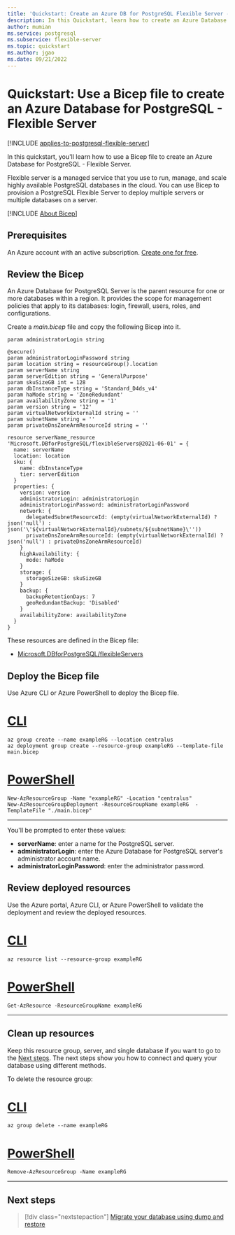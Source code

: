 ```yaml
---
title: 'Quickstart: Create an Azure DB for PostgreSQL Flexible Server - Bicep'
description: In this Quickstart, learn how to create an Azure Database for PostgreSQL Flexible server using Bicep.
author: mumian
ms.service: postgresql
ms.subservice: flexible-server
ms.topic: quickstart
ms.author: jgao
ms.date: 09/21/2022
---
```


# Quickstart: Use a Bicep file to create an Azure Database for PostgreSQL - Flexible Server

[!INCLUDE [applies-to-postgresql-flexible-server](../includes/applies-to-postgresql-flexible-server.md)]

In this quickstart, you'll learn how to use a Bicep file to create an Azure Database for PostgreSQL - Flexible Server.

Flexible server is a managed service that you use to run, manage, and scale highly available PostgreSQL databases in the cloud. You can use Bicep to provision a PostgreSQL Flexible Server to deploy multiple servers or multiple databases on a server.

[!INCLUDE [About Bicep](../../../includes/resource-manager-quickstart-bicep-introduction.md)]

## Prerequisites

An Azure account with an active subscription. [Create one for free](https://azure.microsoft.com/free/).

## Review the Bicep

An Azure Database for PostgreSQL Server is the parent resource for one or more databases within a region. It provides the scope for management policies that apply to its databases: login, firewall, users, roles, and configurations.

Create a _main.bicep_ file and copy the following Bicep into it.

```bicep
param administratorLogin string

@secure()
param administratorLoginPassword string
param location string = resourceGroup().location
param serverName string
param serverEdition string = 'GeneralPurpose'
param skuSizeGB int = 128
param dbInstanceType string = 'Standard_D4ds_v4'
param haMode string = 'ZoneRedundant'
param availabilityZone string = '1'
param version string = '12'
param virtualNetworkExternalId string = ''
param subnetName string = ''
param privateDnsZoneArmResourceId string = ''

resource serverName_resource 'Microsoft.DBforPostgreSQL/flexibleServers@2021-06-01' = {
  name: serverName
  location: location
  sku: {
    name: dbInstanceType
    tier: serverEdition
  }
  properties: {
    version: version
    administratorLogin: administratorLogin
    administratorLoginPassword: administratorLoginPassword
    network: {
      delegatedSubnetResourceId: (empty(virtualNetworkExternalId) ? json('null') : json('\'${virtualNetworkExternalId}/subnets/${subnetName}\''))
      privateDnsZoneArmResourceId: (empty(virtualNetworkExternalId) ? json('null') : privateDnsZoneArmResourceId)
    }
    highAvailability: {
      mode: haMode
    }
    storage: {
      storageSizeGB: skuSizeGB
    }
    backup: {
      backupRetentionDays: 7
      geoRedundantBackup: 'Disabled'
    }
    availabilityZone: availabilityZone
  }
}
```

These resources are defined in the Bicep file:

- [Microsoft.DBforPostgreSQL/flexibleServers](/azure/templates/microsoft.dbforpostgresql/flexibleservers?tabs=bicep)

## Deploy the Bicep file

Use Azure CLI or Azure PowerShell to deploy the Bicep file.

# [CLI](#tab/CLI)

```azurecli
az group create --name exampleRG --location centralus
az deployment group create --resource-group exampleRG --template-file main.bicep
```

# [PowerShell](#tab/PowerShell)

```azurepowershell
New-AzResourceGroup -Name "exampleRG" -Location "centralus"
New-AzResourceGroupDeployment -ResourceGroupName exampleRG  -TemplateFile "./main.bicep"
```

---

You'll be prompted to enter these values:

- **serverName**: enter a name for the PostgreSQL server.
- **administratorLogin**: enter the Azure Database for PostgreSQL server's administrator account name.
- **administratorLoginPassword**: enter the administrator password.

## Review deployed resources

Use the Azure portal, Azure CLI, or Azure PowerShell to validate the deployment and review the deployed resources.

# [CLI](#tab/CLI)

```azurecli
az resource list --resource-group exampleRG
```

# [PowerShell](#tab/PowerShell)

```azurepowershell
Get-AzResource -ResourceGroupName exampleRG
```

---

## Clean up resources

Keep this resource group, server, and single database if you want to go to the [Next steps](#next-steps). The next steps show you how to connect and query your database using different methods.

To delete the resource group:

# [CLI](#tab/CLI)

```azurecli
az group delete --name exampleRG
```

# [PowerShell](#tab/PowerShell)

```azurepowershell
Remove-AzResourceGroup -Name exampleRG
```

---

## Next steps

> [!div class="nextstepaction"]
> [Migrate your database using dump and restore](../howto-migrate-using-dump-and-restore.md)
